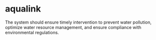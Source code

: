 # aqualink
The system should ensure timely intervention to prevent water pollution, optimize water resource management, and ensure compliance with environmental regulations.
